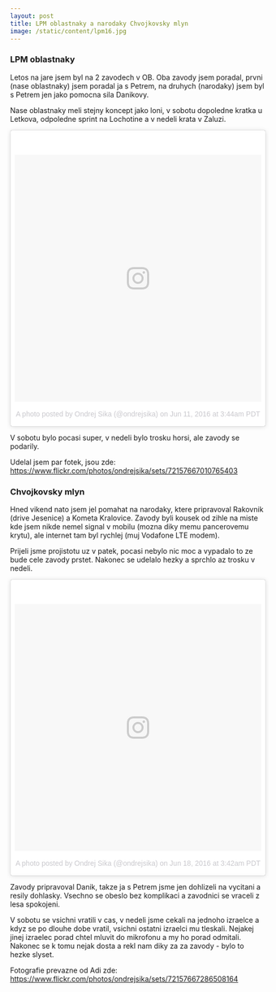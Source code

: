 ```yaml
---
layout: post
title: LPM oblastnaky a narodaky Chvojkovsky mlyn
image: /static/content/lpm16.jpg
---
```


### LPM oblastnaky

Letos na jare jsem byl na 2 zavodech v OB. Oba zavody jsem poradal, prvni (nase oblastnaky) jsem poradal ja s Petrem, na druhych (narodaky) jsem byl s Petrem jen jako pomocna sila Danikovy.

Nase oblastnaky meli stejny koncept jako loni, v sobotu dopoledne kratka u Letkova, odpoledne sprint na Lochotine a v nedeli krata v Zaluzi.

<div class="row" style="margin-bottom: 10px">
<div class="col-md-6">
<blockquote class="instagram-media" data-instgrm-version="7" style=" background:#FFF; border:0; border-radius:3px; box-shadow:0 0 1px 0 rgba(0,0,0,0.5),0 1px 10px 0 rgba(0,0,0,0.15); margin: 1px; max-width:658px; padding:0; width:99.375%; width:-webkit-calc(100% - 2px); width:calc(100% - 2px);"><div style="padding:8px;"> <div style=" background:#F8F8F8; line-height:0; margin-top:40px; padding:50.0% 0; text-align:center; width:100%;"> <div style=" background:url(data:image/png;base64,iVBORw0KGgoAAAANSUhEUgAAACwAAAAsCAMAAAApWqozAAAABGdBTUEAALGPC/xhBQAAAAFzUkdCAK7OHOkAAAAMUExURczMzPf399fX1+bm5mzY9AMAAADiSURBVDjLvZXbEsMgCES5/P8/t9FuRVCRmU73JWlzosgSIIZURCjo/ad+EQJJB4Hv8BFt+IDpQoCx1wjOSBFhh2XssxEIYn3ulI/6MNReE07UIWJEv8UEOWDS88LY97kqyTliJKKtuYBbruAyVh5wOHiXmpi5we58Ek028czwyuQdLKPG1Bkb4NnM+VeAnfHqn1k4+GPT6uGQcvu2h2OVuIf/gWUFyy8OWEpdyZSa3aVCqpVoVvzZZ2VTnn2wU8qzVjDDetO90GSy9mVLqtgYSy231MxrY6I2gGqjrTY0L8fxCxfCBbhWrsYYAAAAAElFTkSuQmCC); display:block; height:44px; margin:0 auto -44px; position:relative; top:-22px; width:44px;"></div></div><p style=" color:#c9c8cd; font-family:Arial,sans-serif; font-size:14px; line-height:17px; margin-bottom:0; margin-top:8px; overflow:hidden; padding:8px 0 7px; text-align:center; text-overflow:ellipsis; white-space:nowrap;"><a href="https://www.instagram.com/p/BGguTfmMDPT/" style=" color:#c9c8cd; font-family:Arial,sans-serif; font-size:14px; font-style:normal; font-weight:normal; line-height:17px; text-decoration:none;" target="_blank">A photo posted by Ondrej Sika (@ondrejsika)</a> on <time style=" font-family:Arial,sans-serif; font-size:14px; line-height:17px;" datetime="2016-06-11T10:44:55+00:00">Jun 11, 2016 at 3:44am PDT</time></p></div></blockquote> <script async defer src="//platform.instagram.com/en_US/embeds.js"></script>
</div>
</div>

V sobotu bylo pocasi super, v nedeli bylo trosku horsi, ale zavody se podarily.

Udelal jsem par fotek, jsou zde:<br><https://www.flickr.com/photos/ondrejsika/sets/72157667010765403>


### Chvojkovsky mlyn

Hned vikend nato jsem jel pomahat na narodaky, ktere pripravoval Rakovnik (drive Jesenice) a Kometa Kralovice. Zavody byli kousek od zihle na miste kde jsem nikde nemel signal v mobilu (mozna diky memu pancerovemu krytu), ale internet tam byl rychlej (muj Vodafone LTE modem).

Prijeli jsme projistotu uz v patek, pocasi nebylo nic moc a vypadalo to ze bude cele zavody prstet. Nakonec se udelalo hezky a sprchlo az trosku v nedeli.

<div class="row" style="margin-bottom: 10px">
<div class="col-md-6">
<blockquote class="instagram-media" data-instgrm-version="7" style=" background:#FFF; border:0; border-radius:3px; box-shadow:0 0 1px 0 rgba(0,0,0,0.5),0 1px 10px 0 rgba(0,0,0,0.15); margin: 1px; max-width:658px; padding:0; width:99.375%; width:-webkit-calc(100% - 2px); width:calc(100% - 2px);"><div style="padding:8px;"> <div style=" background:#F8F8F8; line-height:0; margin-top:40px; padding:50.0% 0; text-align:center; width:100%;"> <div style=" background:url(data:image/png;base64,iVBORw0KGgoAAAANSUhEUgAAACwAAAAsCAMAAAApWqozAAAABGdBTUEAALGPC/xhBQAAAAFzUkdCAK7OHOkAAAAMUExURczMzPf399fX1+bm5mzY9AMAAADiSURBVDjLvZXbEsMgCES5/P8/t9FuRVCRmU73JWlzosgSIIZURCjo/ad+EQJJB4Hv8BFt+IDpQoCx1wjOSBFhh2XssxEIYn3ulI/6MNReE07UIWJEv8UEOWDS88LY97kqyTliJKKtuYBbruAyVh5wOHiXmpi5we58Ek028czwyuQdLKPG1Bkb4NnM+VeAnfHqn1k4+GPT6uGQcvu2h2OVuIf/gWUFyy8OWEpdyZSa3aVCqpVoVvzZZ2VTnn2wU8qzVjDDetO90GSy9mVLqtgYSy231MxrY6I2gGqjrTY0L8fxCxfCBbhWrsYYAAAAAElFTkSuQmCC); display:block; height:44px; margin:0 auto -44px; position:relative; top:-22px; width:44px;"></div></div><p style=" color:#c9c8cd; font-family:Arial,sans-serif; font-size:14px; line-height:17px; margin-bottom:0; margin-top:8px; overflow:hidden; padding:8px 0 7px; text-align:center; text-overflow:ellipsis; white-space:nowrap;"><a href="https://www.instagram.com/p/BGyvo2mMDCi/" style=" color:#c9c8cd; font-family:Arial,sans-serif; font-size:14px; font-style:normal; font-weight:normal; line-height:17px; text-decoration:none;" target="_blank">A photo posted by Ondrej Sika (@ondrejsika)</a> on <time style=" font-family:Arial,sans-serif; font-size:14px; line-height:17px;" datetime="2016-06-18T10:42:54+00:00">Jun 18, 2016 at 3:42am PDT</time></p></div></blockquote> <script async defer src="//platform.instagram.com/en_US/embeds.js"></script>
</div>
</div>

Zavody pripravoval Danik, takze ja s Petrem jsme jen dohlizeli na vycitani a resily dohlasky. Vsechno se obeslo bez komplikaci a zavodnici se vraceli z lesa spokojeni.

V sobotu se vsichni vratili v cas, v nedeli jsme cekali na jednoho izraelce a kdyz se po dlouhe dobe vratil, vsichni ostatni izraelci mu tleskali. Nejakej jinej izraelec porad chtel mluvit do mikrofonu a my ho porad odmitali. Nakonec se k tomu nejak dosta a rekl nam diky za za zavody - bylo to hezke slyset.

Fotografie prevazne od Adi zde:<br><https://www.flickr.com/photos/ondrejsika/sets/72157667286508164>

